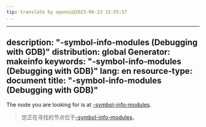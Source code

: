 ```yaml
---
tip: translate by openai@2023-06-23 15:55:57
...
```

---
description: "-symbol-info-modules (Debugging with GDB)"
distribution: global
Generator: makeinfo
keywords: "-symbol-info-modules (Debugging with GDB)"
lang: en
resource-type: document
title: "-symbol-info-modules (Debugging with GDB)"
---

The node you are looking for is at [-symbol-info-modules](GDB_002fMI-Symbol-Query.html#g_t_002dsymbol_002dinfo_002dmodules).

> 您正在寻找的节点位于[-symbol-info-modules](GDB_002fMI-Symbol-Query.html#g_t_002dsymbol_002dinfo_002dmodules)。
